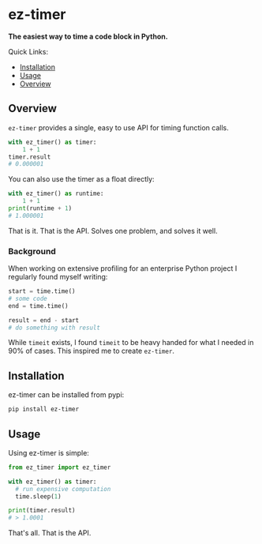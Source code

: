 # ez-timer

__The easiest way to time a code block in Python.__

Quick Links:
- [Installation](#Installation)
- [Usage](#Usage)
- [Overview](#Overview)

## Overview
`ez-timer` provides a single, easy to use API for timing function calls.

```python
with ez_timer() as timer:
    1 + 1
timer.result
# 0.000001
```

You can also use the timer as a float directly:

```python
with ez_timer() as runtime:
    1 + 1
print(runtime + 1)
# 1.000001
```

That is it.  That is the API.  Solves one problem, and solves it well.

### Background
When working on extensive profiling for an enterprise Python project I regularly found myself writing:

```python
start = time.time()
# some code
end = time.time()

result = end - start
# do something with result
```

While `timeit` exists, I found `timeit` to be heavy handed for what I needed in 90% of cases.
This inspired me to create `ez-timer`.

## Installation
ez-timer can be installed from pypi:

```bash
pip install ez-timer
```

## Usage
Using ez-timer is simple:

```python
from ez_timer import ez_timer

with ez_timer() as timer:
  # run expensive computation
  time.sleep(1)

print(timer.result)
# > 1.0001
```

That's all.  That is the API.
